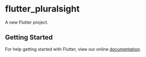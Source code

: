 # flutter_pluralsight

A new Flutter project.

## Getting Started

For help getting started with Flutter, view our online
[documentation](https://flutter.io/).
